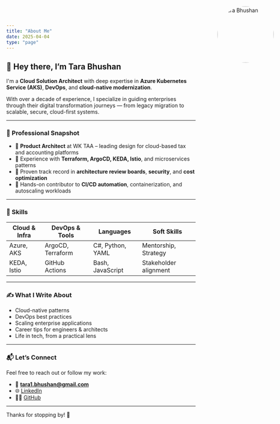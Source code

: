 ```yaml
---
title: "About Me"
date: 2025-04-04
type: "page"
---
```


## 👋 Hey there, I’m Tara Bhushan

<img src="/images/tara_bhushan.jpg" alt="Tara Bhushan" style="width: 150px; height: 150px; border-radius: 50%; position: absolute; top: 20px; right: 20px;">

I'm a **Cloud Solution Architect** with deep expertise in **Azure Kubernetes Service (AKS)**, **DevOps**, and **cloud-native modernization**. 
<div style="margin-top: 10px;">
With over a decade of experience, I specialize in guiding enterprises through their digital transformation journeys — from legacy migration to scalable, secure, cloud-first systems.

---

### 💼 Professional Snapshot

- 🔹 **Product Architect** at WK TAA – leading design for cloud-based tax and accounting platforms
- 🔹 Experience with **Terraform, ArgoCD, KEDA, Istio**, and microservices patterns
- 🔹 Proven track record in **architecture review boards**, **security**, and **cost optimization**
- 🔹 Hands-on contributor to **CI/CD automation**, containerization, and autoscaling workloads

---

### 🧠 Skills

| Cloud & Infra  | DevOps & Tools  | Languages       | Soft Skills           |
|----------------|-----------------|-----------------|-----------------------|
| Azure, AKS     | ArgoCD, Terraform| C#, Python, YAML| Mentorship, Strategy  |
| KEDA, Istio    | GitHub Actions  | Bash, JavaScript| Stakeholder alignment |

---

### ✍️ What I Write About

- Cloud-native patterns
- DevOps best practices
- Scaling enterprise applications
- Career tips for engineers & architects
- Life in tech, from a practical lens

---

### 📬 Let’s Connect

Feel free to reach out or follow my work:

- 📧 **tara1.bhushan@gmail.com**
- 🌐 [LinkedIn](https://www.linkedin.com/in/tara-bhushan-b8822bb1/)
- 🧑‍💻 [GitHub](https://github.com/it2008018)

---

Thanks for stopping by! 🙏